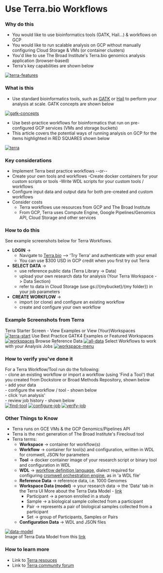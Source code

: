 # Use Terra.bio Workflows

### Why do this

 - You would like to use bioinformatics tools (GATK, Hail...) & workflows on GCP
 - You would like to run scalable analysis on GCP without manually configuring Cloud Storage & VMs (or container clusters)
 - You'd like to use The Broad Institute's Terra.bio genomics analysis application (browser-based) 
 - Terra's key capabilities are shown below 

 [![terra-features](/images/terra-features.png)]()


### What is this
 
 - Use standard bioinformatics tools, such as [GATK](https://software.broadinstitute.org/gatk/) or [Hail](https://hail.is/) to perform your analysis at scale.  GATK concepts are shown below

 [![gatk-concepts](/images/gatk-concepts.png)]()
 - Use best-practice workflows for bioinformatics that run on pre-configured GCP services (VMs and storage buckets)
 - This article covers the potential ways of running analysis on GCP for the items highlighted in RED SQUARES shown below

[![terra](/images/terra.png)]()


### Key considerations
- Implement Terra best practice workflows --or--
- Create your own tools and workflows 
    -Create docker containers for your custom scripts or tools
    -Write WDL scripts for your custom tools / workflows 
- Configure input data and output data for both pre-created and custom workflows
- Consider costs 
    - Terra workflows use resources from GCP and The Broad Institute 
    - From GCP, Terra uses Compute Engine, Google Pipelines/Genomics API, Cloud Storage and other services

### How to do this

See example screenshots below for Terra Workflows.    
- **LOGIN** -> 
  - Navigate to [Terra.bio](https://terra.bio/) --> 'Try Terra' and authenticate with your email
   - You can use $300 USD in GCP credit when you first try out Terra
- **SELECT DATA** -> 
  - use reference public data (Terra Library -> Data)
  - upload your own research data for analysis (Your Terra Workspace -> Data Section)
  - refer to data in Cloud Storage (use gs://{mybucket}/{my folder}) in your job parameters
- **CREATE WORKFLOW** -> 
  - import (or clone) and configure an existing workflow 
  - create and configure your own workflow  

### Example Screenshots from Terra  

Terra Starter Screen - View Examples or View (Your)Workspaces
 [![terra-start](/images/terra-start.png)]()
Use Best Practice GATK4 Examples or Featured Workspaces
 [![workspaces](/images/workspaces.png)]()
Browse Reference Data
 [![all-data](/images/all-data.png)]()
Select Workflows to work with your Analysis Jobs
 [![workspace-menu](/images/workspace-menu.png)]()
 

### How to verify you've done it
 For a Terra Workflow/Tool run do the following:  
    - clone an existing workflow or import a workflow (using 'Find a Tool') that you created from Dockstore or Broad Methods Repository, shown below  
     - add your data  
     - configure the workflow / tool - shown below  
     - click 'run analysis'  
     - review job history - shown below  
   [![find-tool](/images/Find-tool.png)]()
   [![configure-job](/images/configure-job.png)]()
   [![verify-job](/images/verify-job.png)]()

### Other Things to Know
 - Terra runs on GCE VMs & the GCP Genomics/Pipelines API
 - Terra is the next generation of The Broad Institute's Firecloud tool
 - Terra terms:
    - **Workspace** -> container for workflow(s)
    - **Workflow** -> container for tool(s) and configuration, written in WDL for cromwell, JSON for parameters
    - **Tool** -> docker container image of your research script or binary tool and configuration in WDL
    - **WDL** -> [workflow definition language](https://software.broadinstitute.org/wdl), dialect required for configuring [cromwell orchestration engine](https://github.com/broadinstitute/cromwell), as in 'a WDL file'
    - **Reference Data** -> reference data, i.e. 1000 Genomes
    - **Workspace Data (model)** -> your research data -> the 'Data' tab in the Terra UI
      More about the Terra Data Model - [link](https://gatkforums.broadinstitute.org/firecloud/discussion/9769/data-model)
      - Participant -> a person enrolled in a study
      - Sample -> a biological sample collected from a participant
      - Pair -> represents a pair of biological samples collected from a participant
      - Set -> group of Participants, Samples or Pairs
    - **Configuration Data** -> WDL and JSON files

[![data-model](/images/data-model.png)]()  
  Image of Terra Data Model from this [link](https://software.broadinstitute.org/firecloud/documentation/quickstart?page=data)


### How to learn more
 - Link to [Terra resouces](https://support.terra.bio/hc/en-us)
 - Link to [Terra community forum](https://support.terra.bio/hc/en-us/community/topics/360000500432)
